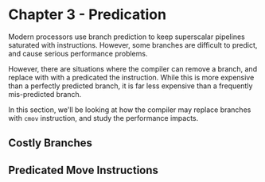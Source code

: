 # Chapter 3 - Predication

Modern processors use branch prediction to keep superscalar pipelines saturated with instructions. However, some branches are difficult to predict, and cause serious performance problems.

However, there are situations where the compiler can remove a branch, and replace with with a predicated the instruction. While this is more expensive than a perfectly predicted branch, it is far less expensive than a frequently mis-predicted branch.

In this section, we'll be looking at how the compiler may replace branches with `cmov` instruction, and study the performance impacts.

## Costly Branches

## Predicated Move Instructions

